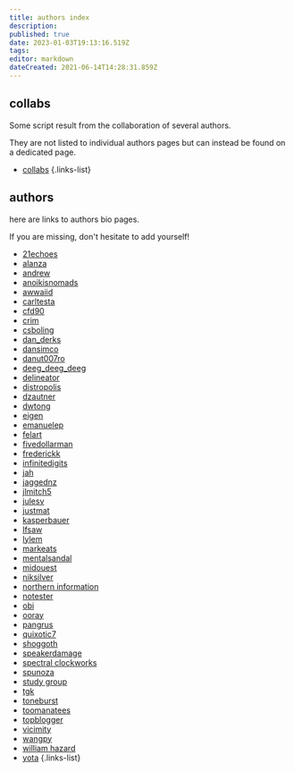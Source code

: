 ```yaml
---
title: authors index
description: 
published: true
date: 2023-01-03T19:13:16.519Z
tags: 
editor: markdown
dateCreated: 2021-06-14T14:28:31.859Z
---
```



## collabs

Some script result from the collaboration of several authors.

They are not listed to individual authors pages but can instead be found on a dedicated page.

- [collabs](/en/authors/collabs)
{.links-list}


## authors

here are links to authors bio pages.

If you are missing, don't hesitate to add yourself!

- [21echoes](/en/authors/21echoes)
- [alanza](/en/authors/alanza)
- [andrew](/en/authors/andrew)
- [anoikisnomads](/en/authors/anoikisnomads)
- [awwaiid](/en/authors/awwaiid)
- [carltesta](/en/authors/carltesta)
- [cfd90](/en/authors/cfd90)
- [crim](/en/authors/crim)
- [csboling](/en/authors/csboling)
- [dan_derks](/en/authors/dan_derks)
- [dansimco](/en/authors/dansimco)
- [danut007ro](/en/authors/danut007ro)
- [deeg_deeg_deeg](/en/authors/deeg_deeg_deeg)
- [delineator](/en/authors/delineator)
- [distropolis](/authors/distropolis)
- [dzautner](/authors/dzautner)
- [dwtong](/en/authors/dwtong)
- [eigen](/en/authors/eigen)
- [emanuelep](/authors/emanuelep)
- [felart](/authors/felart)
- [fivedollarman](/en/authors/fivedollarman)
- [frederickk](/en/authors/frederickk)
- [infinitedigits](/en/authors/infinitedigits)
- [jah](/en/authors/jah)
- [jaggednz](/en/authors/jaggednz)
- [jlmitch5](/authors/jlmitch5)
- [julesv](/en/authors/julesv)
- [justmat](/en/authors/justmat)
- [kasperbauer](/en/authors/kasperbauer)
- [lfsaw](/en/authors/lfsaw)
- [lylem](/en/authors/lylem)
- [markeats](/en/authors/markeats)
- [mentalsandal](/en/authors/mentalsandal)
- [midouest](/en/authors/midouest)
- [niksilver](/en/authors/niksilver)
- [northern information](/en/authors/northern-information)
- [notester](/en/authors/notester)
- [obi](/en/authors/obi)
- [ooray](/en/authors/ooray)
- [pangrus](/en/authors/pangrus)
- [quixotic7](/en/authors/quixotic7)
- [shoggoth](/en/authors/shoggoth)
- [speakerdamage](/en/authors/speakerdamage)
- [spectral clockworks](/en/authors/spectral-clockworks)
- [spunoza](/en/authors/spunoza)
- [study group](/en/study-group/)
- [tgk](/en/authors/tgk)
- [toneburst](/en/authors/toneburst)
- [toomanatees](/authors/toomanatees)
- [topblogger](/en/authors/topblogger)
- [vicimity](/en/authors/vicimity)
- [wangpy](/en/authors/wangpy)
- [william hazard](/en/authors/william-hazard)
- [yota](/en/authors/yota)
{.links-list}
